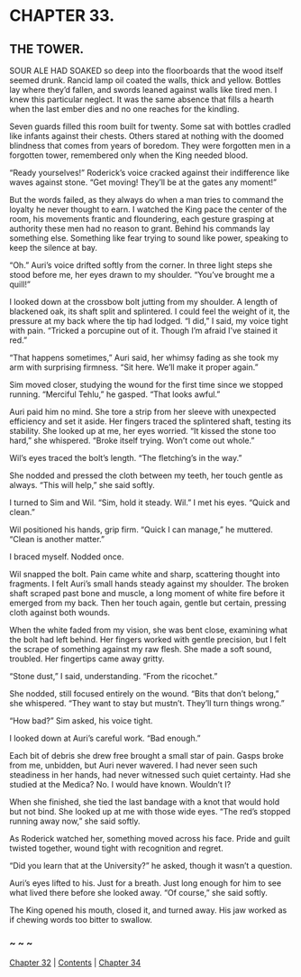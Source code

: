 # CHAPTER 33.

## THE TOWER.


SOUR ALE HAD SOAKED so deep into the floorboards that the wood itself seemed drunk. Rancid lamp oil coated the walls, thick and yellow. Bottles lay where they’d fallen, and swords leaned against walls like tired men. I knew this particular neglect. It was the same absence that fills a hearth when the last ember dies and no one reaches for the kindling.  

Seven guards filled this room built for twenty. Some sat with bottles cradled like infants against their chests. Others stared at nothing with the doomed blindness that comes from years of boredom. They were forgotten men in a forgotten tower, remembered only when the King needed blood.  

“Ready yourselves!” Roderick’s voice cracked against their indifference like waves against stone. “Get moving! They’ll be at the gates any moment!”  

But the words failed, as they always do when a man tries to command the loyalty he never thought to earn. I watched the King pace the center of the room, his movements frantic and floundering, each gesture grasping at authority these men had no reason to grant. Behind his commands lay something else. Something like fear trying to sound like power, speaking to keep the silence at bay.  

“Oh.” Auri’s voice drifted softly from the corner. In three light steps she stood before me, her eyes drawn to my shoulder. “You’ve brought me a quill!”  

I looked down at the crossbow bolt jutting from my shoulder. A length of blackened oak, its shaft split and splintered. I could feel the weight of it, the pressure at my back where the tip had lodged. “I did,” I said, my voice tight with pain. “Tricked a porcupine out of it. Though I’m afraid I’ve stained it red.”  

“That happens sometimes,” Auri said, her whimsy fading as she took my arm with surprising firmness. “Sit here. We’ll make it proper again.”  

Sim moved closer, studying the wound for the first time since we stopped running. “Merciful Tehlu,” he gasped. “That looks awful.”  

Auri paid him no mind. She tore a strip from her sleeve with unexpected efficiency and set it aside. Her fingers traced the splintered shaft, testing its stability. She looked up at me, her eyes worried. “It kissed the stone too hard,” she whispered. “Broke itself trying. Won’t come out whole.”  

Wil’s eyes traced the bolt’s length. “The fletching’s in the way.”  

She nodded and pressed the cloth between my teeth, her touch gentle as always. “This will help,” she said softly.  

I turned to Sim and Wil. “Sim, hold it steady. Wil.” I met his eyes. “Quick and clean.”  

Wil positioned his hands, grip firm. “Quick I can manage,” he muttered. “Clean is another matter.”  

I braced myself. Nodded once.  

Wil snapped the bolt. Pain came white and sharp, scattering thought into fragments. I felt Auri’s small hands steady against my shoulder. The broken shaft scraped past bone and muscle, a long moment of white fire before it emerged from my back. Then her touch again, gentle but certain, pressing cloth against both wounds.  

When the white faded from my vision, she was bent close, examining what the bolt had left behind. Her fingers worked with gentle precision, but I felt the scrape of something against my raw flesh. She made a soft sound, troubled. Her fingertips came away gritty.  

“Stone dust,” I said, understanding. “From the ricochet.”  

She nodded, still focused entirely on the wound. “Bits that don’t belong,” she whispered. “They want to stay but mustn’t. They’ll turn things wrong.”  

“How bad?” Sim asked, his voice tight.  

I looked down at Auri’s careful work. “Bad enough.”  

Each bit of debris she drew free brought a small star of pain. Gasps broke from me, unbidden, but Auri never wavered. I had never seen such steadiness in her hands, had never witnessed such quiet certainty. Had she studied at the Medica? No. I would have known. Wouldn’t I?  

When she finished, she tied the last bandage with a knot that would hold but not bind. She looked up at me with those wide eyes. “The red’s stopped running away now,” she said softly.  

As Roderick watched her, something moved across his face. Pride and guilt twisted together, wound tight with recognition and regret.  

“Did you learn that at the University?” he asked, though it wasn’t a question.  

Auri’s eyes lifted to his. Just for a breath. Just long enough for him to see what lived there before she looked away. “Of course,” she said softly.  

The King opened his mouth, closed it, and turned away. His jaw worked as if chewing words too bitter to swallow.  

### ~ ~ ~

[Chapter 32](CHAPTER_32.md) | [Contents](Contents.md) | [Chapter 34](CHAPTER_34.md)
